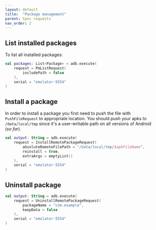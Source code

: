 ```yaml
---
layout: default
title:  "Package management"
parent: Sync requests
nav_order: 2
---
```


## List installed packages
To list all installed packages:

```kotlin
val packages: List<Package> = adb.execute(
    request = PmListRequest(
        includePath = false
    ),
    serial = "emulator-5554" 
)
```

## Install a package
In order to install a package you first need to push the file with `PushFileRequest` to appropriate location. You should push your apks to
 `/data/local/tmp` since it's a user-writable path on all versions of Android (_so far_).

```kotlin
val output: String = adb.execute(
    request = InstallRemotePackageRequest(
        absoluteRemoteFilePath = "/data/local/tmp/$apkFileName", 
        reinstall = true,
        extraArgs = emptyList()
    ),
    serial = "emulator-5554"
)
```

## Uninstall package

```kotlin
val output: String = adb.execute(
    request = UninstallRemotePackageRequest(
        packageName = "com.example",
        keepData = false
    ), 
    serial = "emulator-5554"
)
```